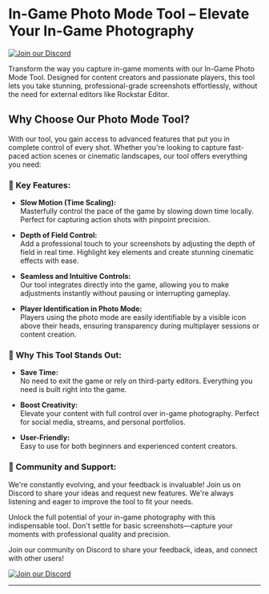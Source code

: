 # In-Game Photo Mode Tool – Elevate Your In-Game Photography

[![Join our Discord](https://cdn.discordapp.com/attachments/845277808288202762/1290383775909286020/photomode-noxen.png?ex=66fc430a&is=66faf18a&hm=da4cd713ad7336d512160661d7b0bc04b1daf0130c4180e6d80bc328ef8773b4&)](https://discord.gg/6yZB4YwPdw)

Transform the way you capture in-game moments with our In-Game Photo Mode Tool. Designed for content creators and passionate players, this tool lets you take stunning, professional-grade screenshots effortlessly, without the need for external editors like Rockstar Editor.

## Why Choose Our Photo Mode Tool?
With our tool, you gain access to advanced features that put you in complete control of every shot. Whether you're looking to capture fast-paced action scenes or cinematic landscapes, our tool offers everything you need:

### 📸 Key Features:
- **Slow Motion (Time Scaling):**  
  Masterfully control the pace of the game by slowing down time locally. Perfect for capturing action shots with pinpoint precision.

- **Depth of Field Control:**  
  Add a professional touch to your screenshots by adjusting the depth of field in real time. Highlight key elements and create stunning cinematic effects with ease.

- **Seamless and Intuitive Controls:**  
  Our tool integrates directly into the game, allowing you to make adjustments instantly without pausing or interrupting gameplay.

- **Player Identification in Photo Mode:**  
  Players using the photo mode are easily identifiable by a visible icon above their heads, ensuring transparency during multiplayer sessions or content creation.

### 🚀 Why This Tool Stands Out:
- **Save Time:**  
  No need to exit the game or rely on third-party editors. Everything you need is built right into the game.

- **Boost Creativity:**  
  Elevate your content with full control over in-game photography. Perfect for social media, streams, and personal portfolios.

- **User-Friendly:**  
  Easy to use for both beginners and experienced content creators.

### 🎯 Community and Support:
We're constantly evolving, and your feedback is invaluable! Join us on Discord to share your ideas and request new features. We're always listening and eager to improve the tool to fit your needs.

Unlock the full potential of your in-game photography with this indispensable tool. Don't settle for basic screenshots—capture your moments with professional quality and precision.

Join our community on Discord to share your feedback, ideas, and connect with other users!

[![Join our Discord](https://cdn.discordapp.com/attachments/845277808288202762/1290383414624522330/banniere.png?ex=66fc42b4&is=66faf134&hm=c2c3a92145de0b1f93a37039842eb463bd1f2ecf1882098cfabcf91f0d91d0c5&)](https://discord.gg/6yZB4YwPdw)

---
